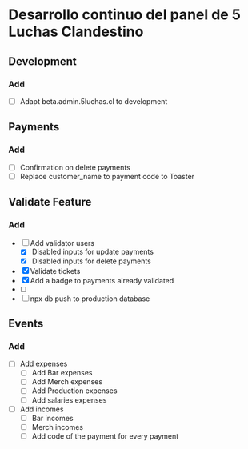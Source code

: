 # Desarrollo continuo del panel de 5 Luchas Clandestino

## Development

### Add
- [ ] Adapt beta.admin.5luchas.cl to development

## Payments

### Add
  - [ ] Confirmation on delete payments
  - [ ] Replace customer_name to payment code to Toaster

## Validate Feature

### Add

  - [ ] Add validator users
    - [x] Disabled inputs for update payments
    - [x] Disabled inputs for delete payments
  - [x] Validate tickets
  - [x] Add a badge to payments already validated
  - [ ] 
  - [ ] npx db push to production database

## Events

### Add
- [ ] Add expenses
  - [ ] Add Bar expenses
  - [ ] Add Merch expenses
  - [ ] Add Production expenses
  - [ ] Add salaries expenses
- [ ] Add incomes
  - [ ] Bar incomes
  - [ ] Merch incomes
  - [ ] Add code of the payment for every payment